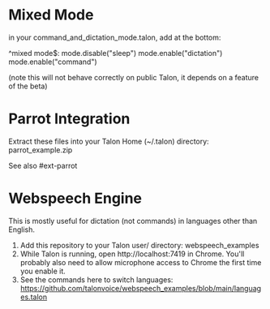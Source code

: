 # Mixed Mode
in your command_and_dictation_mode.talon, add at the bottom:

^mixed mode$:
  mode.disable("sleep")
  mode.enable("dictation")
  mode.enable("command")

(note this will not behave correctly on public Talon, it
 depends on a feature of the beta)

# Parrot Integration

Extract these files into your Talon Home (~/.talon) directory: parrot_example.zip

See also #ext-parrot

# Webspeech Engine

This is mostly useful for dictation (not commands) in languages other than English.

1. Add this repository to your Talon user/ directory: webspeech_examples
2. While Talon is running, open http://localhost:7419 in Chrome. You'll probably also need to allow microphone access to Chrome the first time you enable it.
3. See the commands here to switch languages: https://github.com/talonvoice/webspeech_examples/blob/main/languages.talon

